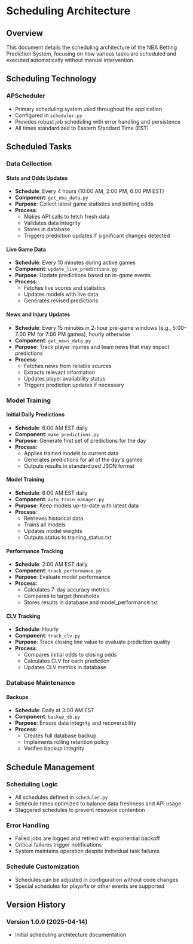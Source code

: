 # Scheduling Architecture

## Overview
This document details the scheduling architecture of the NBA Betting Prediction System, focusing on how various tasks are scheduled and executed automatically without manual intervention.

## Scheduling Technology

### APScheduler
- Primary scheduling system used throughout the application
- Configured in `scheduler.py`
- Provides robust job scheduling with error handling and persistence
- All times standardized to Eastern Standard Time (EST)

## Scheduled Tasks

### Data Collection

#### Stats and Odds Updates
- **Schedule**: Every 4 hours (10:00 AM, 2:00 PM, 6:00 PM EST)
- **Component**: `get_nba_data.py`
- **Purpose**: Collect latest game statistics and betting odds
- **Process**:
  - Makes API calls to fetch fresh data
  - Validates data integrity
  - Stores in database
  - Triggers prediction updates if significant changes detected

#### Live Game Data
- **Schedule**: Every 10 minutes during active games
- **Component**: `update_live_predictions.py`
- **Purpose**: Update predictions based on in-game events
- **Process**:
  - Fetches live scores and statistics
  - Updates models with live data
  - Generates revised predictions

#### News and Injury Updates
- **Schedule**: Every 15 minutes in 2-hour pre-game windows (e.g., 5:00–7:00 PM for 7:00 PM games), hourly otherwise
- **Component**: `get_news_data.py`
- **Purpose**: Track player injuries and team news that may impact predictions
- **Process**:
  - Fetches news from reliable sources
  - Extracts relevant information
  - Updates player availability status
  - Triggers prediction updates if necessary

### Model Training

#### Initial Daily Predictions
- **Schedule**: 6:00 AM EST daily
- **Component**: `make_predictions.py`
- **Purpose**: Generate first set of predictions for the day
- **Process**:
  - Applies trained models to current data
  - Generates predictions for all of the day's games
  - Outputs results in standardized JSON format

#### Model Training
- **Schedule**: 6:00 AM EST daily
- **Component**: `auto_train_manager.py`
- **Purpose**: Keep models up-to-date with latest data
- **Process**:
  - Retrieves historical data
  - Trains all models
  - Updates model weights
  - Outputs status to training_status.txt

#### Performance Tracking
- **Schedule**: 2:00 AM EST daily
- **Component**: `track_performance.py`
- **Purpose**: Evaluate model performance
- **Process**:
  - Calculates 7-day accuracy metrics
  - Compares to target thresholds
  - Stores results in database and model_performance.txt

#### CLV Tracking
- **Schedule**: Hourly
- **Component**: `track_clv.py`
- **Purpose**: Track closing line value to evaluate prediction quality
- **Process**:
  - Compares initial odds to closing odds
  - Calculates CLV for each prediction
  - Updates CLV metrics in database

### Database Maintenance

#### Backups
- **Schedule**: Daily at 3:00 AM EST
- **Component**: `backup_db.py`
- **Purpose**: Ensure data integrity and recoverability
- **Process**:
  - Creates full database backup
  - Implements rolling retention policy
  - Verifies backup integrity

## Schedule Management

### Scheduling Logic
- All schedules defined in `scheduler.py`
- Schedule times optimized to balance data freshness and API usage
- Staggered schedules to prevent resource contention

### Error Handling
- Failed jobs are logged and retried with exponential backoff
- Critical failures trigger notifications
- System maintains operation despite individual task failures

### Schedule Customization
- Schedules can be adjusted in configuration without code changes
- Special schedules for playoffs or other events are supported

## Version History

### Version 1.0.0 (2025-04-14)
- Initial scheduling architecture documentation

